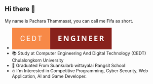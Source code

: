 ## Hi there 👋

My name is Pachara Thammasat, you can call me Fifa as short.


- ![badgecedt](https://github.com/CEDT-Chula/For-The-Cedt-Badge/blob/main/badges/cedt-engineer.svg)
- 📚 Study at Computer Engineering And Digital Technology (CEDT) Chulalongkorn University
- 🏫 Graduated From Suankularb wittayalai Rangsit School
- 🔥 I'm Interested in Competitive Programming, Cyber Security, Web Application, AI and Game Developer.
